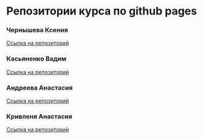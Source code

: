 # Репозитории курса по github pages

### Чернышева Ксения

[Ссылка на репозиторий](https://github.com)

### Касьяненко Вадим

[Ссылка на репозиторий](https://github.com)

### Андреева Анастасия
[Ссылка на репозиторий](https://github.com)

### Кривленя Анастасия
[Ссылка на репозиторий](https://github.com)
